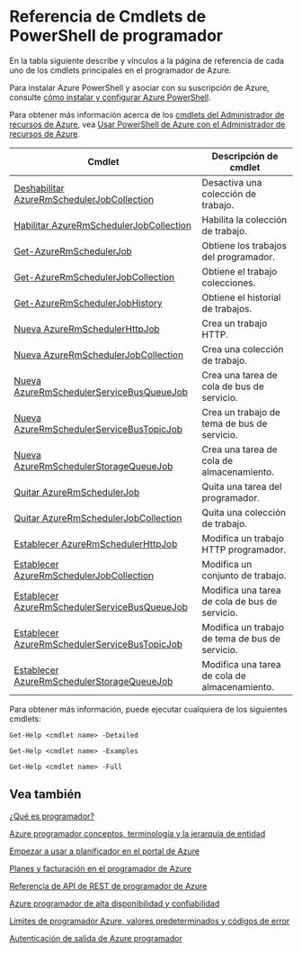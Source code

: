 <properties
 pageTitle="Referencia de Cmdlets de PowerShell de programador"
 description="Referencia de Cmdlets de PowerShell de programador"
 services="scheduler"
 documentationCenter=".NET"
 authors="derek1ee"
 manager="kevinlam1"
 editor=""/>
<tags
 ms.service="scheduler"
 ms.workload="infrastructure-services"
 ms.tgt_pltfrm="na"
 ms.devlang="dotnet"
 ms.topic="article"
 ms.date="08/18/2016"
 ms.author="deli"/>

# <a name="scheduler-powershell-cmdlets-reference"></a>Referencia de Cmdlets de PowerShell de programador

En la tabla siguiente describe y vínculos a la página de referencia de cada uno de los cmdlets principales en el programador de Azure.

Para instalar Azure PowerShell y asociar con su suscripción de Azure, consulte [cómo instalar y configurar Azure PowerShell](../powershell-install-configure.md). 

Para obtener más información acerca de los [cmdlets del Administrador de recursos de Azure](https://msdn.microsoft.com/library/mt125356\(v=azure.200\).aspx), vea [Usar PowerShell de Azure con el Administrador de recursos de Azure](../powershell-azure-resource-manager.md).

|Cmdlet|Descripción de cmdlet|
|---|---|
[Deshabilitar AzureRmSchedulerJobCollection](https://msdn.microsoft.com/library/mt490133\(v=azure.200\).aspx) |Desactiva una colección de trabajo. 
[Habilitar AzureRmSchedulerJobCollection](https://msdn.microsoft.com/library/mt490135\(v=azure.200\).aspx) |Habilita la colección de trabajo.
[Get-AzureRmSchedulerJob](https://msdn.microsoft.com/library/mt490125\(v=azure.200\).aspx) |Obtiene los trabajos del programador.
[Get-AzureRmSchedulerJobCollection](https://msdn.microsoft.com/library/mt490132\(v=azure.200\).aspx) |Obtiene el trabajo colecciones.
[Get-AzureRmSchedulerJobHistory](https://msdn.microsoft.com/library/mt490126\(v=azure.200\).aspx) |Obtiene el historial de trabajos.
[Nueva AzureRmSchedulerHttpJob](https://msdn.microsoft.com/library/mt490136\(v=azure.200\).aspx) |Crea un trabajo HTTP.
[Nueva AzureRmSchedulerJobCollection](https://msdn.microsoft.com/library/mt490141\(v=azure.200\).aspx) |Crea una colección de trabajo.
[Nueva AzureRmSchedulerServiceBusQueueJob](https://msdn.microsoft.com/library/mt490134\(v=azure.200\).aspx) |Crea una tarea de cola de bus de servicio.
[Nueva AzureRmSchedulerServiceBusTopicJob](https://msdn.microsoft.com/library/mt490142\(v=azure.200\).aspx) |Crea un trabajo de tema de bus de servicio.
[Nueva AzureRmSchedulerStorageQueueJob](https://msdn.microsoft.com/library/mt490127\(v=azure.200\).aspx) |Crea una tarea de cola de almacenamiento. 
[Quitar AzureRmSchedulerJob](https://msdn.microsoft.com/library/mt490140\(v=azure.200\).aspx) |Quita una tarea del programador.  
[Quitar AzureRmSchedulerJobCollection](https://msdn.microsoft.com/library/mt490131\(v=azure.200\).aspx) |Quita una colección de trabajo. 
[Establecer AzureRmSchedulerHttpJob](https://msdn.microsoft.com/library/mt490130\(v=azure.200\).aspx) |Modifica un trabajo HTTP programador.
[Establecer AzureRmSchedulerJobCollection](https://msdn.microsoft.com/library/mt490129\(v=azure.200\).aspx) |Modifica un conjunto de trabajo. 
[Establecer AzureRmSchedulerServiceBusQueueJob](https://msdn.microsoft.com/library/mt490143\(v=azure.200\).aspx) |Modifica una tarea de cola de bus de servicio.  
[Establecer AzureRmSchedulerServiceBusTopicJob](https://msdn.microsoft.com/library/mt490137\(v=azure.200\).aspx) |Modifica un trabajo de tema de bus de servicio. 
[Establecer AzureRmSchedulerStorageQueueJob](https://msdn.microsoft.com/library/mt490128\(v=azure.200\).aspx) |Modifica una tarea de cola de almacenamiento.   

Para obtener más información, puede ejecutar cualquiera de los siguientes cmdlets: 

```
Get-Help <cmdlet name> -Detailed
```
```
Get-Help <cmdlet name> -Examples
```
```
Get-Help <cmdlet name> -Full
```

## <a name="see-also"></a>Vea también


 [¿Qué es programador?](scheduler-intro.md)

 [Azure programador conceptos, terminología y la jerarquía de entidad](scheduler-concepts-terms.md)

 [Empezar a usar a planificador en el portal de Azure](scheduler-get-started-portal.md)

 [Planes y facturación en el programador de Azure](scheduler-plans-billing.md)

 [Referencia de API de REST de programador de Azure](https://msdn.microsoft.com/library/mt629143)

 [Azure programador de alta disponibilidad y confiabilidad](scheduler-high-availability-reliability.md)

 [Límites de programador Azure, valores predeterminados y códigos de error](scheduler-limits-defaults-errors.md)

 [Autenticación de salida de Azure programador](scheduler-outbound-authentication.md)
